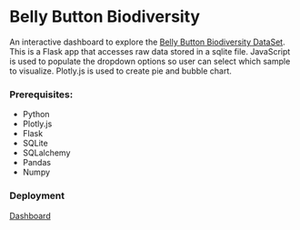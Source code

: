 # Belly Button Biodiversity

An interactive dashboard to explore the [Belly Button Biodiversity DataSet](http://robdunnlab.com/projects/belly-button-biodiversity/). This is a Flask app that accesses raw data stored in a sqlite file. JavaScript is used to populate the dropdown options so user can select which sample to visualize. Plotly.js is used to create pie and bubble chart.

### Prerequisites:
* Python
* Plotly.js
* Flask
* SQLite
* SQLalchemy
* Pandas
* Numpy

### Deployment
[Dashboard](https://visual-dashboard.herokuapp.com)
